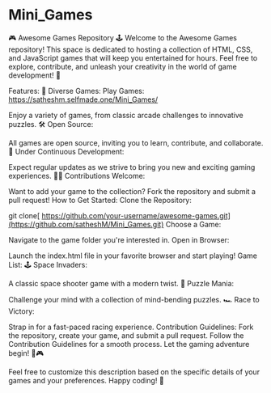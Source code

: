# Mini_Games
🎮 Awesome Games Repository 🕹️  Welcome to the Awesome Games repository! This space is dedicated to hosting a collection of HTML, CSS, and JavaScript games that will keep you entertained for hours. Feel free to explore, contribute, and unleash your creativity in the world of game development! 🚀

Features:
🌟 Diverse Games:
Play Games: https://satheshm.selfmade.one/Mini_Games/

Enjoy a variety of games, from classic arcade challenges to innovative puzzles.
🛠️ Open Source:

All games are open source, inviting you to learn, contribute, and collaborate.
🚧 Under Continuous Development:

Expect regular updates as we strive to bring you new and exciting gaming experiences.
👩‍💻 Contributions Welcome:

Want to add your game to the collection? Fork the repository and submit a pull request!
How to Get Started:
Clone the Repository:

git clone[ https://github.com/your-username/awesome-games.git](https://github.com/satheshM/Mini_Games.git)
Choose a Game:

Navigate to the game folder you're interested in.
Open in Browser:

Launch the index.html file in your favorite browser and start playing!
Game List:
🕹️ Space Invaders:

A classic space shooter game with a modern twist.
🧩 Puzzle Mania:

Challenge your mind with a collection of mind-bending puzzles.
🏎️ Race to Victory:

Strap in for a fast-paced racing experience.
Contribution Guidelines:
Fork the repository, create your game, and submit a pull request.
Follow the Contribution Guidelines for a smooth process.
Let the gaming adventure begin! 🎉🎮

Feel free to customize this description based on the specific details of your games and your preferences. Happy coding! 🚀
